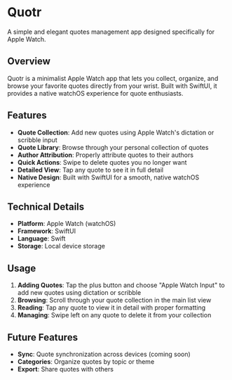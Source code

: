 # Quotr

A simple and elegant quotes management app designed specifically for Apple Watch.

## Overview

Quotr is a minimalist Apple Watch app that lets you collect, organize, and browse your favorite quotes directly from your wrist. Built with SwiftUI, it provides a native watchOS experience for quote enthusiasts.

## Features

- **Quote Collection**: Add new quotes using Apple Watch's dictation or scribble input
- **Quote Library**: Browse through your personal collection of quotes
- **Author Attribution**: Properly attribute quotes to their authors
- **Quick Actions**: Swipe to delete quotes you no longer want
- **Detailed View**: Tap any quote to see it in full detail
- **Native Design**: Built with SwiftUI for a smooth, native watchOS experience

## Technical Details

- **Platform**: Apple Watch (watchOS)
- **Framework**: SwiftUI
- **Language**: Swift
- **Storage**: Local device storage

## Usage

1. **Adding Quotes**: Tap the plus button and choose "Apple Watch Input" to add new quotes using dictation or scribble
2. **Browsing**: Scroll through your quote collection in the main list view
3. **Reading**: Tap any quote to view it in detail with proper formatting
4. **Managing**: Swipe left on any quote to delete it from your collection

## Future Features

- **Sync**: Quote synchronization across devices (coming soon)
- **Categories**: Organize quotes by topic or theme
- **Export**: Share quotes with others

